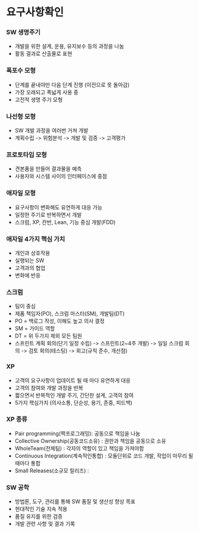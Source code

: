 # 요구사항확인

### SW 생명주기
- 개발을 위한 설계, 운용, 유지보수 등의 과정을 나눔
- 활동 결과로 산출물로 표현

### 폭포수 모형
- 단계를 끝내야만 다음 단계 진행 (이전으로 못 돌아감)
- 가장 오래되고 폭넓게 사용 중
- 고전적 생명 주기 모형

### 나선형 모형
- SW 개발 과정을 여러번 거쳐 개발
- 계획수립 -> 위험분석 -> 개발 및 검증 -> 고객평가


### 프로토타입 모형
- 견본품을 만들어 결과물을 예측
- 사용자와 시스템 사이의 인터페이스에 중점

### 애자일 모형
- 요구사항이 변화해도 유연하게 대응 가능
- 일정한 주기로 반복하면서 개발
- 스크럼, XP, 칸반, Lean, 기능 중심 개발(FDD)

### 애자일 4가지 핵심 가치
- 개인과 상호작용
- 실행되는 SW
- 고객과의 협업
- 변화에 반응

### 스크럼
- 팀이 중심
- 제품 책임자(PO), 스크럼 마스터(SM), 개발팀(DT)
- PO = 백로그 작성, 이해도 높고 의사 결정
- SM = 가이드 역할
- DT = 위 두가지 제외 모든 팀원
- 스프린트 계획 회의(단기 일정 수립) -> 스프린트(2~4주 개발) -> 일일 스크럼 회의 -> 검토 회의(테스팅) -> 회고(규칙 준수, 개선점) 

### XP
- 고객의 요구사항이 업데이트 될 때 마다 유연하게 대응
- 고객의 참여와 개발 과정을 반복
- 짧으면서 반복적인 개발 주기, 간단한 설계, 고객의 참여
- 5가지 핵심가치 (의사소통, 단순성, 용기, 존중, 피드백)

### XP 종류
- Pair programming(짝프로그래밍): 공동으로 책임을 나눔
- Collective Ownership(공동코드소유) : 권한과 책임을 공동으로 소유
- WholeTeam(전체팀) : 각자의 역할이 있고 책임을 가져야함
- Continuous Integration(계속적인통합) : 모듈단위로 코드 개발, 작업이 마무리 될 때마다 통합
- Small Releases(소규모 릴리즈) : 


### SW 공학
- 방법론, 도구, 관리를 통해 SW 품질 및 생산성 향상 목표
- 현대적인 기술 지속 적용
- 품질 유지를 위한 검증
- 개발 관련 사항 및 결과 기록